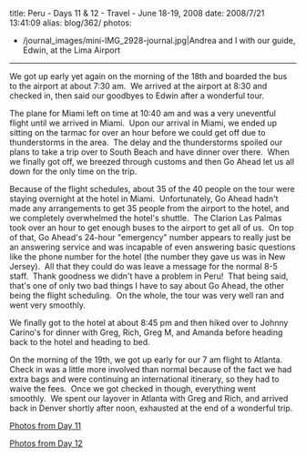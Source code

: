 title: Peru - Days 11 & 12 - Travel - June 18-19, 2008
date: 2008/7/21 13:41:09
alias: blog/362/
photos:
- /journal_images/mini-IMG_2928-journal.jpg|Andrea and I with our guide, Edwin, at the Lima Airport
---
We got up early yet again on the morning of the 18th and boarded the bus to the airport at about 7:30 am.  We arrived at the airport at 8:30 and checked in, then said our goodbyes to Edwin after a wonderful tour. 

The plane for Miami left on time at 10:40 am and was a very uneventful flight until we arrived in Miami.  Upon our arrival in Miami, we ended up sitting on the tarmac for over an hour before we could get off due to thunderstorms in the area.  The delay and the thunderstorms spoiled our plans to take a trip over to South Beach and have dinner over there.  When we finally got off, we breezed through customs and then Go Ahead let us all down for the only time on the trip.

Because of the flight schedules, about 35 of the 40 people on the tour were staying overnight at the hotel in Miami.  Unfortunately, Go Ahead hadn't made any arrangements to get 35 people from the airport to the hotel, and we completely overwhelmed the hotel's shuttle.  The Clarion Las Palmas took over an hour to get enough buses to the airport to get all of us.  On top of that, Go Ahead's 24-hour "emergency" number appears to really just be an answering service and was incapable of even answering basic questions like the phone number for the hotel (the number they gave us was in New Jersey).  All that they could do was leave a message for the normal 8-5 staff.  Thank goodness we didn't have a problem in Peru!  That being said, that's one of only two bad things I have to say about Go Ahead, the other being the flight scheduling.  On the whole, the tour was very well ran and went very smoothly.

We finally got to the hotel at about 8:45 pm and then hiked over to Johnny Carino's for dinner with Greg, Rich, Greg M, and Amanda before heading back to the hotel and heading to bed.

On the morning of the 19th, we got up early for our 7 am flight to Atlanta.  Check in was a little more involved than normal because of the fact we had extra bags and were continuing an international itinerary, so they had to waive the fees.  Once we got checked in though, everything went smoothly.  We spent our layover in Atlanta with Greg and Rich, and arrived back in Denver shortly after noon, exhausted at the end of a wonderful trip.

[Photos from Day 11](PhotoAlbum.aspx?ID=PERU20080618)

[Photos from Day 12](PhotoAlbum.aspx?ID=PERU20080619)